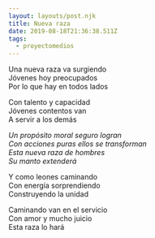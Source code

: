 ```yaml
---
layout: layouts/post.njk
title: Nueva raza
date: 2019-08-18T21:36:38.511Z
tags:
  - proyectomedios
---
```

Una nueva raza va surgiendo\
Jóvenes hoy preocupados\
Por lo que hay en todos lados

Con talento y capacidad \
Jóvenes contentos van \
A servir a los demás

_Un propósito moral seguro logran_\
_Con acciones puras ellos se transforman_\
_Esta nueva raza de hombres_\
_Su manto extenderá_

Y como leones caminando \
Con energía sorprendiendo \
Construyendo la unidad

Caminando van en el servicio \
Con amor y mucho juicio \
Esta raza lo hará

